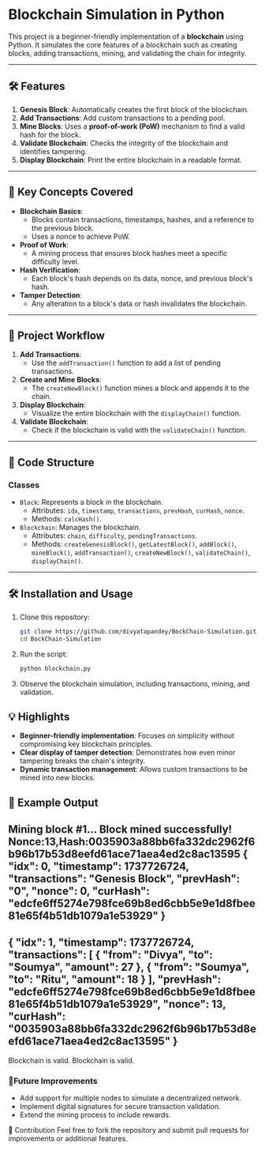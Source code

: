 # Blockchain Simulation in Python

This project is a beginner-friendly implementation of a **blockchain** using Python. It simulates the core features of a blockchain such as creating blocks, adding transactions, mining, and validating the chain for integrity.

---

## 🛠️ Features
1. **Genesis Block**: Automatically creates the first block of the blockchain.
2. **Add Transactions**: Add custom transactions to a pending pool.
3. **Mine Blocks**: Uses a **proof-of-work (PoW)** mechanism to find a valid hash for the block.
4. **Validate Blockchain**: Checks the integrity of the blockchain and identifies tampering.
5. **Display Blockchain**: Print the entire blockchain in a readable format.

---

## 🔑 Key Concepts Covered
- **Blockchain Basics**: 
  - Blocks contain transactions, timestamps, hashes, and a reference to the previous block.
  - Uses a nonce to achieve PoW.
- **Proof of Work**:
  - A mining process that ensures block hashes meet a specific difficulty level.
- **Hash Verification**:
  - Each block's hash depends on its data, nonce, and previous block's hash.
- **Tamper Detection**:
  - Any alteration to a block's data or hash invalidates the blockchain.

---

## 📝 Project Workflow
1. **Add Transactions**:
   - Use the `addTransaction()` function to add a list of pending transactions.
2. **Create and Mine Blocks**:
   - The `createNewBlock()` function mines a block and appends it to the chain.
3. **Display Blockchain**:
   - Visualize the entire blockchain with the `displayChain()` function.
4. **Validate Blockchain**:
   - Check if the blockchain is valid with the `validateChain()` function.

---

## 🧩 Code Structure
### Classes
- `Block`: Represents a block in the blockchain.
  - Attributes: `idx`, `timestamp`, `transactions`, `prevHash`, `curHash`, `nonce`.
  - Methods: `calcHash()`.
- `Blockchain`: Manages the blockchain.
  - Attributes: `chain`, `difficulty`, `pendingTransactions`.
  - Methods: `createGenesisBlock()`, `getLatestBlock()`, `addBlock()`, `mineBlock()`, `addTransaction()`, `createNewBlock()`, `validateChain()`, `displayChain()`.

---

## 🛠️ Installation and Usage
1. Clone this repository:
   ```bash
   git clone https://github.com/divyatapandey/BockChain-Simulation.git
   cd BockChain-Simulation
2. Run the script:
   ```bash
   python blockchain.py

3. Observe the blockchain simulation, including transactions, mining, and validation.
## 💡 Highlights

- **Beginner-friendly implementation**: Focuses on simplicity without compromising key blockchain principles.
- **Clear display of tamper detection**: Demonstrates how even minor tampering breaks the chain's integrity.
- **Dynamic transaction management**: Allows custom transactions to be mined into new blocks.

## 📖 Example Output
Mining block #1...
Block mined successfully! Nonce:13,Hash:0035903a88bb6fa332dc2962f6b96b17b53d8eefd61ace71aea4ed2c8ac13595
{
    "idx": 0,
    "timestamp": 1737726724,
    "transactions": "Genesis Block",
    "prevHash": "0",
    "nonce": 0,
    "curHash": "edcfe6ff5274e798fce69b8ed6cbb5e9e1d8fbee81e65f4b51db1079a1e53929"
}
--------------------------------------------------
{
    "idx": 1,
    "timestamp": 1737726724,
    "transactions": [
        {
            "from": "Divya",
            "to": "Soumya",
            "amount": 27
        },
        {
            "from": "Soumya",
            "to": "Ritu",
            "amount": 18
        }
    ],
    "prevHash": "edcfe6ff5274e798fce69b8ed6cbb5e9e1d8fbee81e65f4b51db1079a1e53929",
    "nonce": 13,
    "curHash": "0035903a88bb6fa332dc2962f6b96b17b53d8eefd61ace71aea4ed2c8ac13595"
}
--------------------------------------------------
Blockchain is valid.
Blockchain is valid.

### 🚀Future Improvements
- Add support for multiple nodes to simulate a decentralized network.
- Implement digital signatures for secure transaction validation.
- Extend the mining process to include rewards.


🤝 Contribution
Feel free to fork the repository and submit pull requests for improvements or additional features.



